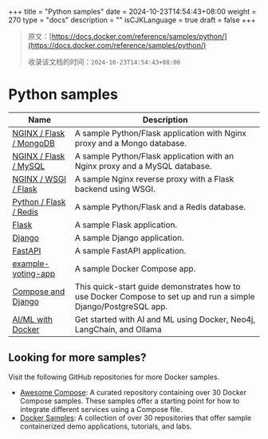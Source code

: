 +++
title = "Python samples"
date = 2024-10-23T14:54:43+08:00
weight = 270
type = "docs"
description = ""
isCJKLanguage = true
draft = false
+++

> 原文：[https://docs.docker.com/reference/samples/python/](https://docs.docker.com/reference/samples/python/)
>
> 收录该文档的时间：`2024-10-23T14:54:43+08:00`

# Python samples

| Name                                                         | Description                                                  |
| ------------------------------------------------------------ | ------------------------------------------------------------ |
| [NGINX / Flask / MongoDB](https://github.com/docker/awesome-compose/tree/master/nginx-flask-mongo) | A sample Python/Flask application with Nginx proxy and a Mongo database. |
| [NGINX / Flask / MySQL](https://github.com/docker/awesome-compose/tree/master/nginx-flask-mysql) | A sample Python/Flask application with an Nginx proxy and a MySQL database. |
| [NGINX / WSGI / Flask](https://github.com/docker/awesome-compose/tree/master/nginx-wsgi-flask) | A sample Nginx reverse proxy with a Flask backend using WSGI. |
| [Python / Flask / Redis](https://github.com/docker/awesome-compose/tree/master/flask-redis) | A sample Python/Flask and a Redis database.                  |
| [Flask](https://github.com/docker/awesome-compose/tree/master/flask) | A sample Flask application.                                  |
| [Django](https://github.com/docker/awesome-compose/tree/master/django) | A sample Django application.                                 |
| [FastAPI](https://github.com/docker/awesome-compose/tree/master/fastapi) | A sample FastAPI application.                                |
| [example-voting-app](https://github.com/dockersamples/example-voting-app) | A sample Docker Compose app.                                 |
| [Compose and Django](https://github.com/docker/awesome-compose/tree/master/official-documentation-samples/django/) | This quick-start guide demonstrates how to use Docker Compose to set up and run a simple Django/PostgreSQL app. |
| [AI/ML with Docker](https://github.com/docker/genai-stack)   | Get started with AI and ML using Docker, Neo4j, LangChain, and Ollama |

## Looking for more samples?

Visit the following GitHub repositories for more Docker samples.

- [Awesome Compose](https://github.com/docker/awesome-compose): A curated repository containing over 30 Docker Compose samples. These samples offer a starting point for how to integrate different services using a Compose file.
- [Docker Samples](https://github.com/dockersamples?q=&type=all&language=&sort=stargazers): A collection of over 30 repositories that offer sample containerized demo applications, tutorials, and labs.
